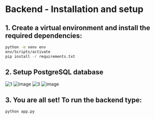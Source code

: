 # Backend - Installation and setup

## 1. Create a virtual environment and install the required dependencies:

   ```sh
   python -m venv env
   env/Scripts/activate
   pip install -r requirements.txt
   ```

## 2. Setup PostgreSQL database 
![1](https://github.com/user-attachments/assets/9fa1e27f-35fe-40f6-846b-d8976feb914f)
![image](https://github.com/user-attachments/assets/2c3ceb55-c4ed-41d8-af4a-45d12339e8e7)
![3](https://github.com/user-attachments/assets/5f05a472-a995-496d-972b-84eb9a0dbfa1)
![image](https://github.com/user-attachments/assets/082c8c94-8c4c-4669-851e-b69fab46c616)





## 3. You are all set! To run the backend type:
   ```sh
   python app.py
   ```
